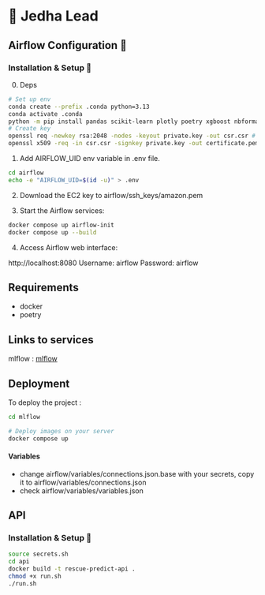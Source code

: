 # 🚀 Jedha Lead

## Airflow Configuration 🔐

### Installation & Setup 🚀
0. Deps

```bash
# Set up env
conda create --prefix .conda python=3.13
conda activate .conda
python -m pip install pandas scikit-learn plotly poetry xgboost nbformat
# Create key
openssl req -newkey rsa:2048 -nodes -keyout private.key -out csr.csr # CN=localhost:8080
openssl x509 -req -in csr.csr -signkey private.key -out certificate.pem

```

1. Add AIRFLOW_UID env variable in .env file.

```bash
cd airflow
echo -e "AIRFLOW_UID=$(id -u)" > .env
```

2. Download the EC2 key to airflow/ssh_keys/amazon.pem

3. Start the Airflow services:

```bash
docker compose up airflow-init
docker compose up --build
```

4. Access Airflow web interface:


http://localhost:8080
Username: airflow
Password: airflow

## Requirements

- docker
- poetry

## Links to services

mlflow : [mlflow](https://huggingface.co/spaces/littlerobinson/mlflow)

## Deployment

To deploy the project :

```bash
cd mlflow

# Deploy images on your server
docker compose up
````

#### Variables
- change airflow/variables/connections.json.base with your secrets, copy it to airflow/variables/connections.json
- check airflow/variables/variables.json

## API

### Installation & Setup 🚀

```bash
source secrets.sh
cd api
docker build -t rescue-predict-api .
chmod +x run.sh
./run.sh
```

